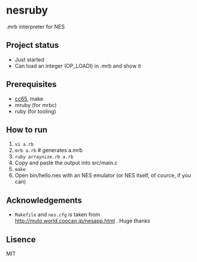 # nesruby

.mrb interpreter for NES

## Project status

- Just started
- Can load an integer (OP_LOADI) in .mrb and show it

## Prerequisites

- [cc65](https://cc65.github.io/), make
- mruby (for mrbc)
- ruby (for tooling)

## How to run

1. `vi a.rb`
2. `mrb a.rb` # generates a.mrb
3. `ruby arraynize.rb a.rb`
4. Copy and paste the output into src/main.c
5. `make`
6. Open bin/hello.nes with an NES emulator (or NES itself, of cource, if you can)

## Acknowledgements

- `Makefile` and `nes.cfg` is taken from http://muto.world.coocan.jp/nesapp.html . Huge thanks

## Lisence

MIT
